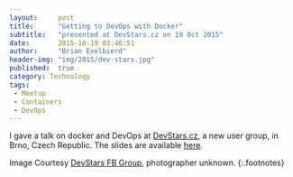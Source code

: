 ```yaml
---
layout:     post
title:      "Getting to DevOps with Docker"
subtitle:   "presented at DevStars.cz on 19 Oct 2015"
date:       2015-10-19 03:46:51
author:     "Brian Exelbierd"
header-img: "img/2015/dev-stars.jpg"
published:  true
category: Technology
tags:
 - Meetup
 - Containers
 - DevOps
---
```


I gave a talk on docker and DevOps at [DevStars.cz](devstars.cz), a new user group, in Brno, Czech Republic.  The slides are available [here](https://github.com/bexelbie/bexelbie-talks-demos/blob/master/DevStars.cz.20151019/slides.pdf).

Image Courtesy [DevStars FB Group](https://www.facebook.com/devstarscz/), photographer unknown.
{:.footnotes}
